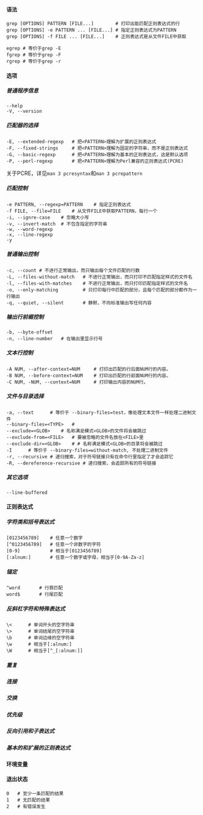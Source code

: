 #### 语法

```
grep [OPTIONS] PATTERN [FILE...]		# 打印出能匹配正则表达式的行
grep [OPTIONS] -e PATTERN ... [FILE...]	# 指定正则表达式为PATTERN
grep [OPTIONS] -f FILE ... [FILE...]	# 正则表达式是从文件FILE中获取
```

```
egrep # 等价于grep -E
fgrep # 等价于grep -F
rgrep # 等价于grep -r
```

#### 选项

##### 普通程序信息

```
--help
-V, --version
```

##### 匹配器的选择

```
-E, --extended-regexp	# 把<PATTERN>理解为扩展的正则表达式
-F, --fixed-strings		# 把<PATTERN>理解为固定的字符串，而不是正则表达式
-G, --basic-regexp		# 把<PATTERN>理解为基本的正则表达式，这是默认选项
-P, --perl-regexp		# 把<PATTERN>理解为Perl兼容的正则表达式(PCRE)
```

关于PCRE，详见`man 3 pcresyntax`和`man 3 pcrepattern`

##### 匹配控制

```
-e PATTERN, --regexp=PATTERN	# 指定正则表达式
-f FILE, --file=FILE	# 从文件FILE中获取PATTERN，每行一个
-i, --ignre-case	# 忽略大小写
-v, --invert-match	# 不包含指定的字符串
-w, --word-regexp
-x, --line-regexp
-y
```

##### 普通输出控制

```
-c, --count	# 不进行正常输出，而只输出每个文件匹配的行数
-L, --files-without-match	# 不进行正常输出，而只打印不匹配指定样式的文件名
-l, --files-with-matches	# 不进行正常输出，而只打印匹配指定样式的文件名
-o, --only-matching			# 只打印每行中匹配的部分，且每个匹配的部分都作为一行输出
-q, --quiet, --silent		# 静默，不向标准输出写任何内容
```

##### 输出行前缀控制

```
-b, --byte-offset
-n, --line-number	# 在输出里显示行号
```

##### 文本行控制

```
-A NUM, --after-context=NUM		# 打印出匹配的行后面NUM行的内容。
-B NUM, --before-context=NUM	# 打印出匹配的行前面NUM行的内容。
-C NUM, -NUM, --context=NUM		# 打印输出内容的NUM行。
```

##### 文件与目录选择

```
-a, --text		# 等价于 --binary-files=test，像处理文本文件一样处理二进制文件
--binary-files=<TYPE>	# 
--exclude=<GLOB>	# 名称满足模式<GLOB>的文件将会被跳过
--exclude-from=<FILE>	# 要被忽略的文件名放在<FILE>里
--exclude-dir=<GLOB>	# # 名称满足模式<GLOB>的目录将会被跳过
-I		# 等价于 --binary-files=without-match, 不处理二进制文件
-r, --recursive	# 递归搜索，对于符号链接只有在命令行里指定了才会追踪它
-R, --dereference-recursive	# 递归搜索，会追踪所有的符号链接
```

##### 其它选项

```
--line-buffered
```



#### 正则表达式

##### 字符类和括号表达式

```
[0123456789]	# 任意一个数字
[^0123456789]	# 任意一个非数字的字符
[0-9]			# 相当于[0123456789]
[:alnum:]		# 任意一个数字或字母，相当于[0-9A-Za-z]
```



##### 锚定

```
^word		# 行首匹配
word$		# 行尾匹配
```



##### 反斜杠字符和特殊表达式

```
\<		# 单词开头的空字符串
\>		# 单词结尾的空字符串
\b		# 单词边缘的空字符串
\w		# 相当于[:alnum:]
\W		# 相当于[^_[:alnum:]]
```



##### 重复

##### 连接

##### 交换

##### 优先级

##### 反向引用和子表达式

##### 基本的和扩展的正则表达式

#### 环境变量

#### 退出状态

```
0	# 至少一条匹配的结果
1	# 无匹配的结果
2	# 有错误发生
```



